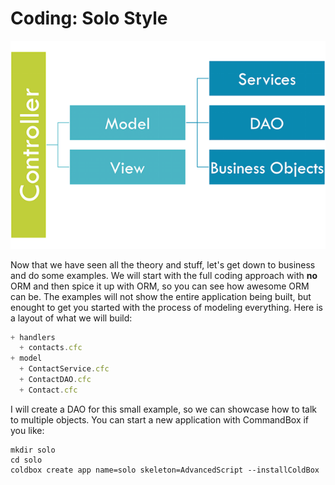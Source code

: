 # Coding: Solo Style

![](../../images/MVC+objects.png)

Now that we have seen all the theory and stuff, let's get down to business and do some examples. We will start with the full coding approach with **no** ORM and then spice it up with ORM, so you can see how awesome ORM can be. The examples will not show the entire application being built, but enought to get you started with the process of modeling everything. Here is a layout of what we will build:

```js
+ handlers 
  + contacts.cfc
+ model
  + ContactService.cfc
  + ContactDAO.cfc
  + Contact.cfc
```

I will create a DAO for this small example, so we can showcase how to talk to multiple objects.  You can start a new application with CommandBox if you like:

```
mkdir solo
cd solo
coldbox create app name=solo skeleton=AdvancedScript --installColdBox
```